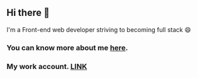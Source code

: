 ## Hi there 👋

I'm a Front-end web developer striving to becoming full stack 😄

### You can know more about me [here](https://portfolio-gabrielcorpuz.netlify.app/).

### My work account. [LINK](https://github.com/FDC-gabriel)

<!--
**Leir-bg/Leir-bg** is a ✨ _special_ ✨ repository because its `README.md` (this file) appears on your GitHub profile.

Here are some ideas to get you started:

- 🔭 I’m currently working on ...
- 🌱 I’m currently learning ...
- 👯 I’m looking to collaborate on ...
- 🤔 I’m looking for help with ...
- 💬 Ask me about ...
- 📫 How to reach me: ...
- 😄 Pronouns: ...
- ⚡ Fun fact: ...
-->
